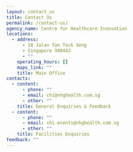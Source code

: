 ```yaml
---
layout: contact_us
title: Contact Us
permalink: /contact-us/
agency_name: Centre for Healthcare Innovation
locations:
  - address:
      - 18 Jalan Tan Tock Seng
      - Singapore 308443
      - ""
    operating_hours: []
    maps_link: ""
    title: Main Office
contacts:
  - content:
      - phone: ""
      - email: chi@nhghealth.com.sg
      - other: ""
    title: General Enquiries & Feedback
  - content:
      - phone: ""
      - email: chi.events@nhghealth.com.sg
      - other: ""
    title: Facilities Enquiries
feedback: ""
---
```

